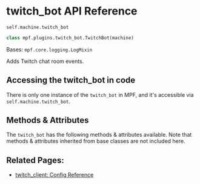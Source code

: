 # twitch_bot API Reference

`self.machine.twitch_bot`

``` python
class mpf.plugins.twitch_bot.TwitchBot(machine)
```

Bases: `mpf.core.logging.LogMixin`

Adds Twitch chat room events.

## Accessing the twitch_bot in code

There is only one instance of the `twitch_bot` in MPF, and it's accessible via `self.machine.twitch_bot`.

## Methods & Attributes

The `twitch_bot` has the following methods & attributes available. Note that methods & attributes inherited from base classes are not included here.

## Related Pages:

* [twitch_client: Config Reference](../../../config/twitch_client.md)
